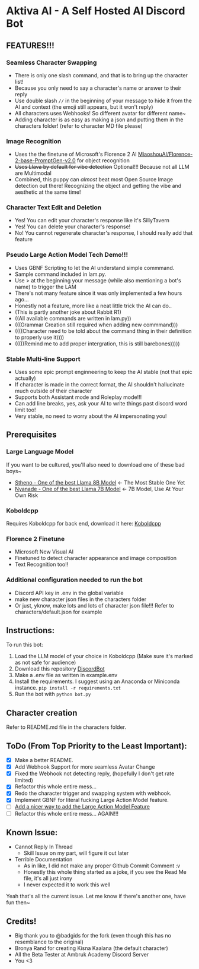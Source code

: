 # Aktiva AI - A Self Hosted AI Discord Bot

## FEATURES!!!

### Seamless Character Swapping
- There is only one slash command, and that is to bring up the character list!
- Because you only need to say a character's name or answer to their reply
- Use double slash `//` in the beginning of your message to hide it from the AI and context (the emoji still appears, but it won't reply)
- All characters uses Webhooks! So different avatar for different name~ 
- Adding character is as easy as making a json and putting them in the characters folder! (refer to character MD file please)
  
### Image Recognition
- Uses the the finetune of Microsoft's Florence 2 AI [MiaoshouAI/Florence-2-base-PromptGen-v2.0](https://huggingface.co/MiaoshouAI/Florence-2-base-PromptGen-v2.0) for object recognition
- ~~Uses Llava by default for vibe detection~~ Optional!!! Because not all LLM are Multimodal
- Combined, this puppy can *almost* beat most Open Source Image detection out there! Recognizing the object and getting the vibe and aesthetic at the same time!

### Character Text Edit and Deletion
- Yes! You can edit your character's response like it's SillyTavern
- Yes! You can delete your character's response!
- No! You cannot regenerate character's response, I should really add that feature

### Pseudo Large Action Model Tech Demo!!!
- Uses GBNF Scripting to let the AI understand simple commmand.
- Sample command included in lam.py.
- Use > at the beginning your message (while also mentioning a bot's name) to trigger the LAM
- There's not many feature since it was only implemented a few hours ago...
- Honestly not a feature,  more like a neat little trick the AI can do..
- (This is partly another joke about Rabbit R1)
- ((All available commands are written in lam.py))
- (((Grammar Creation still required when adding new commmand)))
- ((((Character need to be told about the command thing in their definition to properly use it))))
- (((((Remind me to add proper intergration, this is still barebones)))))

### Stable Multi-line Support
- Uses some epic prompt enginneering to keep the AI stable (not that epic actually)
- If character is made in the correct format, the AI shouldn't hallucinate much outside of their character
- Supports both Assistant mode and Roleplay mode!!!
- Can add line breaks, yes, ask your AI to write things past discord word limit too!
- Very stable, no need to worry about the AI impersonating you!

## Prerequisites

### Large Language Model
If you want to be cultured, you'll also need to download one of these bad boys~

- [Stheno - One of the best Llama 8B Model](https://huggingface.co/Lewdiculous/L3-8B-Stheno-v3.1-GGUF-IQ-Imatrix) <- The Most Stable One Yet
- [Nyanade - One of the best Llama 7B Model](https://huggingface.co/Lewdiculous/Nyanade_Stunna-Maid-7B-v0.2-GGUF-IQ-Imatrix) <- 7B Model, Use At Your Own Risk

### Koboldcpp
Requires Koboldcpp for back end, download it here:
[Koboldcpp](https://github.com/LostRuins/koboldcpp)

### Florence 2 Finetune

- Microsoft New Visual AI
- Finetuned to detect character appearance and image composition
- Text Recognition too!!
 
### Additional configuration needed to run the bot
- Discord API key in .env in the global variable
- make new character json files in the characters folder
- Or just, yknow, make lots and lots of character json file!!! Refer to characters/default.json for example


## Instructions:

To run this bot:

1. Load the LLM model of your choice in Koboldcpp (Make sure it's marked as not safe for audience)
2. Download this repository [DiscordBot](https://github.com/Iteranya/DiscordBot)
3. Make a .env file as written in example.env
4. Install the requirements. I suggest using an Anaconda or Miniconda instance.
    ```pip install -r requirements.txt```
5. Run the bot with `python bot.py`

## Character creation

Refer to README.md file in the characters folder.

## ToDo (From Top Priority to the Least Important):

- [x] Make a better README.
- [x] Add Webhook Support for more seamless Avatar Change
- [x] Fixed the Webhook not detecting reply, (hopefully I don't get rate limited)
- [x] Refactor this whole entire mess...
- [x] Redo the character trigger and swapping system with webhook.
- [x] Implement GBNF for literal fucking Large Action Model feature.
- [ ] [Add a nicer way to add the Large Action Model Feature](https://huggingface.co/facebook/bart-large-mnli)
- [ ] Refactor this whole entire mess... AGAIN!!!

## Known Issue:
- Cannot Reply In Thread
  - Skill Issue on my part, will figure it out later
- Terrible Documentation
  - As in like, I did not make any proper Github Commit Comment :v
  - Honestly this whole thing started as a joke, if you see the Read Me file, it's all just irony
  - I never expected it to work this well

Yeah that's all the current issue. Let me know if there's another one, have fun then~

## Credits!

- Big thank you to @badgids for the fork (even though this has no resemblance to the original)
- Bronya Rand for creating Kisna Kaalana (the default character)
- All the Beta Tester at Ambruk Academy Discord Server
- You <3

